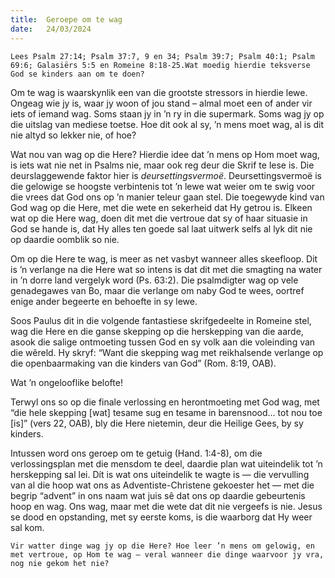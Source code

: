 ```yaml
---
title:  Geroepe om te wag
date:   24/03/2024
---
```


`Lees Psalm 27:14; Psalm 37:7, 9 en 34; Psalm 39:7; Psalm 40:1; Psalm 69:6; Galasiërs 5:5 en Romeine 8:18-25.Wat moedig hierdie teksverse God se kinders aan om te doen?`

Om te wag is waarskynlik een van die grootste stressors in hierdie lewe. Ongeag wie jy is, waar jy woon of jou stand – almal moet een of ander vir iets of iemand wag. Soms staan jy in ’n ry in die supermark. Soms wag jy op die uitslag van mediese toetse. Hoe dit ook al sy, ’n mens moet wag, al is dit nie altyd so lekker nie, of hoe?

Wat nou van wag op die Here? Hierdie idee dat ’n mens op Hom moet wag, is iets wat nie net in Psalms nie, maar ook reg deur die Skrif te lese is. Die deurslaggewende faktor hier is _deursettingsvermoë_. Deursettingsvermoë is die gelowige se hoogste verbintenis tot ’n lewe wat weier om te swig voor die vrees dat God ons op ’n manier teleur gaan stel. Die toegewyde kind van God wag op die Here, met die wete en sekerheid dat Hy getrou is. Elkeen wat op die Here wag, doen dit met die vertroue dat sy of haar situasie in God se hande is, dat Hy alles ten goede sal laat uitwerk selfs al lyk dit nie op daardie oomblik so nie.

Om op die Here te wag, is meer as net vasbyt wanneer alles skeefloop. Dit is ’n verlange na die Here wat so intens is dat dit met die smagting na water in ’n dorre land vergelyk word (Ps. 63:2). Die psalmdigter wag op vele genadegawes van Bo, maar die verlange om naby God te wees, oortref enige ander begeerte en behoefte in sy lewe.

Soos Paulus dit in die volgende fantastiese skrifgedeelte in Romeine stel, wag die Here en die ganse skepping op die herskepping van die aarde, asook die salige ontmoeting tussen God en sy volk aan die voleinding van die wêreld. Hy skryf: “Want die skepping wag met reikhalsende verlange op die openbaarmaking van die kinders van God” (Rom. 8:19, OAB).

Wat ’n ongelooflike belofte!

Terwyl ons so op die finale verlossing en herontmoeting met God wag, met “die hele skepping [wat] tesame sug en tesame in barensnood… tot nou toe [is]” (vers 22, OAB), bly die Here nietemin, deur die Heilige Gees, by sy kinders.

Intussen word ons geroep om te getuig (Hand. 1:4-8), om die verlossingsplan met die mensdom te deel, daardie plan wat uiteindelik tot ’n herskepping sal lei. Dít is wat ons uiteindelik te wagte is — die vervulling van al die hoop wat ons as Adventiste-Christene gekoester het — met die begrip “advent” in ons naam wat juis sê dat ons op daardie gebeurtenis hoop en wag. Ons wag, maar met die wete dat dit nie vergeefs is nie. Jesus se dood en opstanding, met sy eerste koms, is die waarborg dat Hy weer sal kom.

`Vir watter dinge wag jy op die Here? Hoe leer ’n mens om gelowig, en met vertroue, op Hom te wag — veral wanneer die dinge waarvoor jy vra, nog nie gekom het nie?`